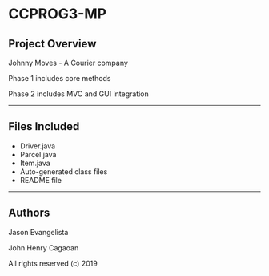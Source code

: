 # CCPROG3-MP
## Project Overview
Johnny Moves - A Courier company

Phase 1 includes core methods

Phase 2 includes MVC and GUI integration

---
## Files Included
* Driver.java
* Parcel.java
* Item.java
* Auto-generated class files
* README file

---
## Authors

Jason Evangelista

John Henry Cagaoan

All rights reserved (c) 2019